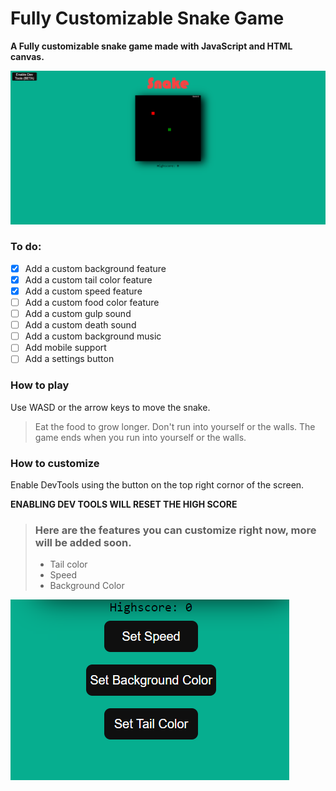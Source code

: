 # Fully Customizable Snake Game

**A Fully customizable snake game made with JavaScript and HTML canvas.** 


<img src="media/game.png">

### To do:
- [X] Add a custom background feature
- [X] Add a custom tail color feature
- [X] Add a custom speed feature
- [ ] Add a custom food color feature
- [ ] Add a custom gulp sound
- [ ] Add a custom death sound
- [ ] Add a custom background music
- [ ] Add mobile support
- [ ] Add a settings button

### How to play
 Use WASD or the arrow keys to move the snake.
   > Eat the food to grow longer.
    Don't run into yourself or the walls.
    The game ends when you run into yourself or the walls.
 >

### How to customize
 Enable DevTools using the button on the top right cornor of the screen.

**ENABLING DEV TOOLS WILL RESET THE HIGH SCORE**


> ### Here are the features you can customize right now, more will be added soon.
> - Tail color
> - Speed
> - Background Color

<img src="media/options.png">
